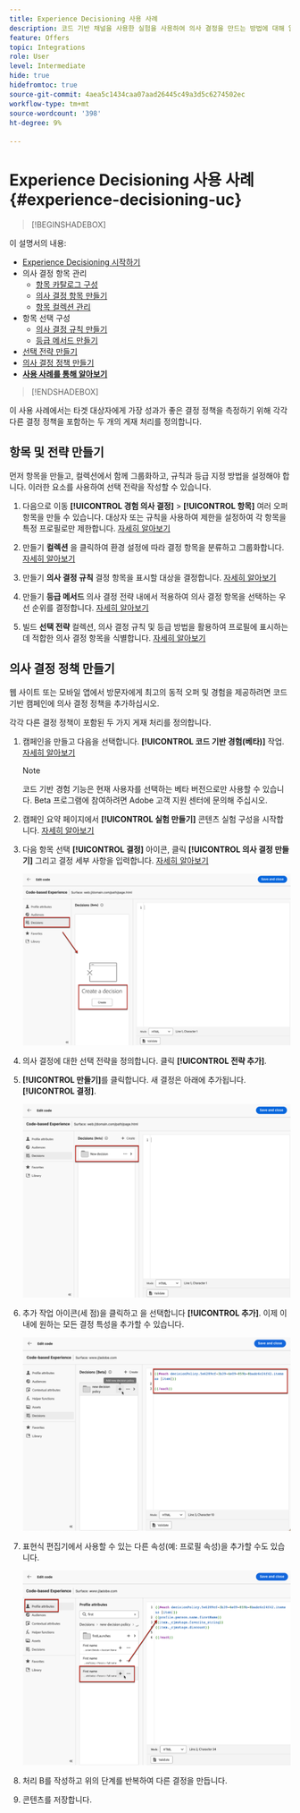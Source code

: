 ```yaml
---
title: Experience Decisioning 사용 사례
description: 코드 기반 채널을 사용한 실험을 사용하여 의사 결정을 만드는 방법에 대해 알아봅니다
feature: Offers
topic: Integrations
role: User
level: Intermediate
hide: true
hidefromtoc: true
source-git-commit: 4aea5c1434caa07aad26445c49a3d5c6274502ec
workflow-type: tm+mt
source-wordcount: '398'
ht-degree: 9%

---
```


# Experience Decisioning 사용 사례 {#experience-decisioning-uc}

>[!BEGINSHADEBOX]

이 설명서의 내용:

* [Experience Decisioning 시작하기](gs-experience-decisioning.md)
* 의사 결정 항목 관리
   * [항목 카탈로그 구성](catalogs.md)
   * [의사 결정 항목 만들기](items.md)
   * [항목 컬렉션 관리](collections.md)
* 항목 선택 구성
   * [의사 결정 규칙 만들기](rules.md)
   * [등급 메서드 만들기](ranking.md)
* [선택 전략 만들기](selection-strategies.md)
* [의사 결정 정책 만들기](create-decision.md)
* **[사용 사례를 통해 알아보기](experience-decisioning-uc.md)**

>[!ENDSHADEBOX]

이 사용 사례에서는 타겟 대상자에게 가장 성과가 좋은 결정 정책을 측정하기 위해 각각 다른 결정 정책을 포함하는 두 개의 게재 처리를 정의합니다.

## 항목 및 전략 만들기

먼저 항목을 만들고, 컬렉션에서 함께 그룹화하고, 규칙과 등급 지정 방법을 설정해야 합니다. 이러한 요소를 사용하여 선택 전략을 작성할 수 있습니다.

1. 다음으로 이동 **[!UICONTROL 경험 의사 결정]** > **[!UICONTROL 항목]** 여러 오퍼 항목을 만들 수 있습니다. 대상자 또는 규칙을 사용하여 제한을 설정하여 각 항목을 특정 프로필로만 제한합니다. [자세히 알아보기](items.md)

   <!--
   1. From the items list, click the **[!UICONTROL Edit schema]** button  and edit the custom attributes if needed. [Learn how to work with catalogs](catalogs.md)-->

1. 만들기 **컬렉션** 을 클릭하여 환경 설정에 따라 결정 항목을 분류하고 그룹화합니다. [자세히 알아보기](collections.md)

1. 만들기 **의사 결정 규칙** 결정 항목을 표시할 대상을 결정합니다. [자세히 알아보기](rules.md)

1. 만들기 **등급 메서드** 의사 결정 전략 내에서 적용하여 의사 결정 항목을 선택하는 우선 순위를 결정합니다. [자세히 알아보기](ranking.md)

1. 빌드 **선택 전략** 컬렉션, 의사 결정 규칙 및 등급 방법을 활용하여 프로필에 표시하는 데 적합한 의사 결정 항목을 식별합니다. [자세히 알아보기](selection-strategies.md)

## 의사 결정 정책 만들기

웹 사이트 또는 모바일 앱에서 방문자에게 최고의 동적 오퍼 및 경험을 제공하려면 코드 기반 캠페인에 의사 결정 정책을 추가하십시오.

각각 다른 결정 정책이 포함된 두 가지 게재 처리를 정의합니다.

1. 캠페인을 만들고 다음을 선택합니다. **[!UICONTROL 코드 기반 경험(베타)]** 작업. [자세히 알아보기](../code-based/create-code-based.md)

   >[!NOTE]
   >
   >코드 기반 경험 기능은 현재 사용자를 선택하는 베타 버전으로만 사용할 수 있습니다. Beta 프로그램에 참여하려면 Adobe 고객 지원 센터에 문의해 주십시오.

1. 캠페인 요약 페이지에서 **[!UICONTROL 실험 만들기]** 콘텐츠 실험 구성을 시작합니다. [자세히 알아보기](../campaigns/content-experiment.md)

1. 다음 항목 선택 **[!UICONTROL 결정]** 아이콘, 클릭 **[!UICONTROL 의사 결정 만들기]** 그리고 결정 세부 사항을 입력합니다. [자세히 알아보기](create-decision.md)

   ![](assets/decision-code-based-create.png)

1. 의사 결정에 대한 선택 전략을 정의합니다. 클릭 **[!UICONTROL 전략 추가]**.

1. **[!UICONTROL 만들기]**&#x200B;를 클릭합니다. 새 결정은 아래에 추가됩니다. **[!UICONTROL 결정]**.

   ![](assets/decision-code-based-decision-added.png)

1. 추가 작업 아이콘(세 점)을 클릭하고 을 선택합니다 **[!UICONTROL 추가]**. 이제 이 내에 원하는 모든 결정 특성을 추가할 수 있습니다.

   ![](assets/decision-code-based-add-decision.png)

1. 표현식 편집기에서 사용할 수 있는 다른 속성(예: 프로필 속성)을 추가할 수도 있습니다.

   ![](assets/decision-code-based-decision-profile-attribute.png)

1. 처리 B를 작성하고 위의 단계를 반복하여 다른 결정을 만듭니다.

1. 콘텐츠를 저장합니다.


